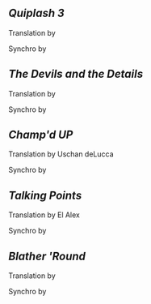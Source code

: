 ***Quiplash 3***
-
Translation by

Synchro by

***The Devils and the Details***
-
Translation by

Synchro by

***Champ'd UP***
-
Translation by Uschan deLucca

Synchro by

***Talking Points***
-
Translation by El Alex

Synchro by

***Blather 'Round***
-
Translation by

Synchro by
